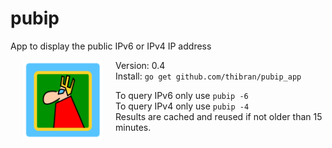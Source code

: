 # pubip
App to display the public IPv6 or IPv4 IP address 

<img src="icon.svg" align="left" height="128" width="128" hspace="20"/>

Version: 0.4  
Install: `go get github.com/thibran/pubip_app`

To query IPv6 only use `pubip -6`  
To query IPv4 only use `pubip -4`  
Results are cached and reused if not older than 15 minutes.
